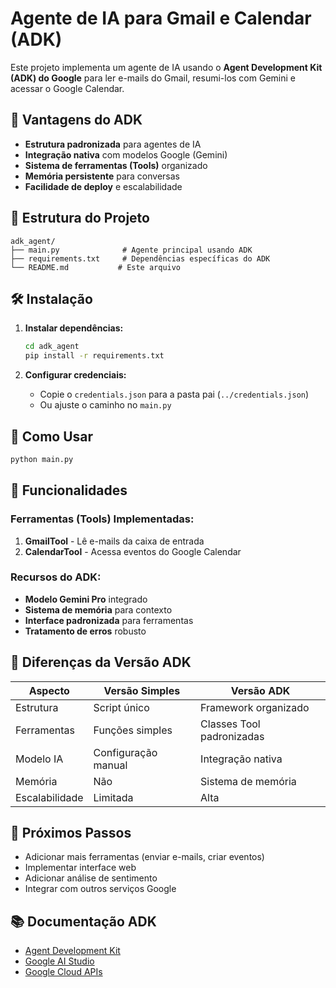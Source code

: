 # Agente de IA para Gmail e Calendar (ADK)

Este projeto implementa um agente de IA usando o **Agent Development Kit (ADK) do Google** para ler e-mails do Gmail, resumi-los com Gemini e acessar o Google Calendar.

## 🚀 Vantagens do ADK

- **Estrutura padronizada** para agentes de IA
- **Integração nativa** com modelos Google (Gemini)
- **Sistema de ferramentas (Tools)** organizado
- **Memória persistente** para conversas
- **Facilidade de deploy** e escalabilidade

## 📁 Estrutura do Projeto

```
adk_agent/
├── main.py              # Agente principal usando ADK
├── requirements.txt     # Dependências específicas do ADK
└── README.md           # Este arquivo
```

## 🛠️ Instalação

1. **Instalar dependências:**
   ```bash
   cd adk_agent
   pip install -r requirements.txt
   ```

2. **Configurar credenciais:**
   - Copie o `credentials.json` para a pasta pai (`../credentials.json`)
   - Ou ajuste o caminho no `main.py`

## 🎯 Como Usar

```bash
python main.py
```

## 🔧 Funcionalidades

### Ferramentas (Tools) Implementadas:

1. **GmailTool** - Lê e-mails da caixa de entrada
2. **CalendarTool** - Acessa eventos do Google Calendar

### Recursos do ADK:

- **Modelo Gemini Pro** integrado
- **Sistema de memória** para contexto
- **Interface padronizada** para ferramentas
- **Tratamento de erros** robusto

## 🔄 Diferenças da Versão ADK

| Aspecto | Versão Simples | Versão ADK |
|---------|----------------|------------|
| Estrutura | Script único | Framework organizado |
| Ferramentas | Funções simples | Classes Tool padronizadas |
| Modelo IA | Configuração manual | Integração nativa |
| Memória | Não | Sistema de memória |
| Escalabilidade | Limitada | Alta |

## 🚀 Próximos Passos

- Adicionar mais ferramentas (enviar e-mails, criar eventos)
- Implementar interface web
- Adicionar análise de sentimento
- Integrar com outros serviços Google

## 📚 Documentação ADK

- [Agent Development Kit](https://github.com/google/agent-development-kit)
- [Google AI Studio](https://makersuite.google.com/)
- [Google Cloud APIs](https://console.cloud.google.com/) 